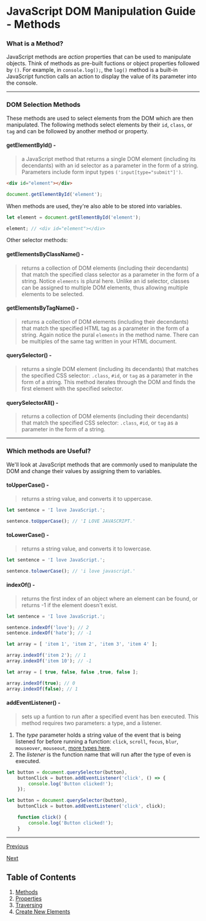 # JavaScript DOM Manipulation Guide - Methods

### **What is a Method?**

JavaScript methods are *action* properties that can be used to manipulate objects. Think of methods as pre-built fuctions or object properties followed by `()`. For example, in `console.log();`, the `log()` method is a built-in JavaScript function calls an action to display the value of its parameter into the console.

***

### **DOM Selection Methods**

These methods are used to select elements from the DOM which are then manipulated. The following methods select elements by their `id`, `class`, or `tag` and can be followed by another method or property.


#### getElementById() -
> a JavaScript method that returns a single DOM element (including its decendants) with an id selector as a parameter in the form of a string. Parameters include form input types `('input[type="submit"]')`.

```HTML
<div id="element"></div> 
```

```javascript
document.getElementById('element');
```

When methods are used, they're also able to be stored into variables.

```javascript
let element = document.getElementById('element');

element; // <div id="element"></div> 
```

Other selector methods:

#### getElementsByClassName() -

>returns a collection of DOM elements (including their decendants) that match the specified class selector as a parameter in the form of a string. Notice `elements` is plural here. Unlike an id selector, classes can be assigned to multiple DOM elements, thus allowing multiple elements to be selected.



#### getElementsByTagName() -

>returns a collection of DOM elements (including their decendants) that match the specified HTML tag as a parameter in the form of a string. Again notice the pural `elements` in the method name. There can be multiples of the same tag written in your HTML document.

#### querySelector() -

>returns a single DOM element (including its decendants) that matches the specified CSS selector: `.class`, `#id`, or `tag` as a parameter in the form of a string. This method iterates through the DOM and finds the first element with the specified selector.

#### querySelectorAll() -

>returns a collection of DOM elements (including their decendants) that match the specified CSS selector: `.class`, `#id`, or `tag` as a parameter in the form of a string.

***
### **Which methods are Useful?**

We'll look at JavaScript methods that are commonly used to manipulate the DOM and change their values by assigning them to variables.

#### toUpperCase() -

> returns a string value, and converts it to uppercase.

```javascript
let sentence = 'I love JavaScript.';

sentence.toUpperCase(); // 'I LOVE JAVASCRIPT.'
```

#### toLowerCase() -

> returns a string value, and converts it to lowercase.

```javascript
let sentence = 'I love JavaScript.';

sentence.tolowerCase(); // 'i love javascript.'
```

#### indexOf() -

> returns the first index of an object where an element can be found, or returns -1 if the element doesn't exist.

```javascript
let sentence = 'I love JavaScript.';

sentence.indexOf('love'); // 2
sentence.indexOf('hate'); // -1
```

```javascript
let array = [ 'item 1', 'item 2', 'item 3', 'item 4' ];

array.indexOf('item 2'); // 1
array.indexOf('item 10'); // -1
```

```javascript
let array = [ true, false, false ,true, false ];

array.indexOf(true); // 0
array.indexOf(false); // 1
```

#### addEventListener() -

> sets up a funtion to run after a specified event has ben executed. This method requires two parameters: a type, and a listener.

1. The *type* parameter holds a string value of the event that is being listened for before running a function: `click`, `scroll`, `focus`, `blur`, `mouseover`, `mouseout`, [more types here](https://developer.mozilla.org/en-US/docs/Web/Events "Full list of web events").
2. The *listener* is the function name that will run after the type of even is executed.

```javascript
let button = document.querySelector(button),
    buttonClick = button.addEventListener('click', () => {
        console.log('Button clicked!');
    });
```

```javascript
let button = document.querySelector(button),
    buttonClick = button.addEventListener('click', click);

    function click() {
        console.log('Button clicked!');
    }
```



<!-- #### removeEventListener() -

> definition and example. -->
***

[Previous](/README.md "Home")

[Next](/JavaScript%20DOM%20Manipulation%20Guide/2%20-%20Properties.md "2 - Properties")

## Table of Contents

1. [Methods](/JavaScript%20DOM%20Manipulation%20Guide/1%20-%20Methods.md "1 - Methods")
2. [Properties](/JavaScript%20DOM%20Manipulation%20Guide/2%20-%20Properties.md "2 - Properties")
3. [Traversing](/JavaScript%20DOM%20Manipulation%20Guide/3%20-%20Traversing%20DOM%20Elements.md "3 - Traversing")
4. [Create New Elements](/JavaScript%20DOM%20Manipulation%20Guide/4%20-%20Create%20New%20Elements.md "4 - Create New Elements")